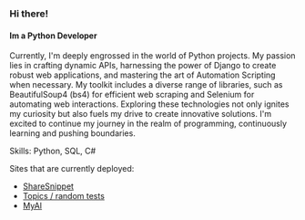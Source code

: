 ### Hi there!
#### Im a Python Developer
Currently, I'm deeply engrossed in the world of Python projects. My passion lies in crafting dynamic APIs, harnessing the power of Django to create robust web applications, and mastering the art of Automation Scripting when necessary. My toolkit includes a diverse range of libraries, such as BeautifulSoup4 (bs4) for efficient web scraping and Selenium for automating web interactions. Exploring these technologies not only ignites my curiosity but also fuels my drive to create innovative solutions. I'm excited to continue my journey in the realm of programming, continuously learning and pushing boundaries.

Skills: Python, SQL, C#


Sites that are currently deployed: 

- [ShareSnippet](https://www.sharesnippet.com)
- [Topics / random tests](https://topics-drc4.onrender.com/)
- [MyAI](https://myaiui.azurewebsites.net/)

